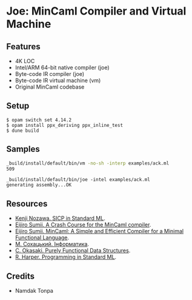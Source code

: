 Joe: MinCaml Compiler and Virtual Machine
=========================================

Features
--------

* 4K LOC
* Intel/ARM 64-bit native compiler (joe)
* Byte-code IR compiler (joe)
* Byte-code IR virtual machine (vm)
* Original MinCaml codebase

Setup
-----

```
$ opam switch set 4.14.2
$ opam install ppx_deriving ppx_inline_test
$ dune build
```

Samples
-------

```sh
_build/install/default/bin/vm -no-sh -interp examples/ack.ml
509
```

```
_build/install/default/bin/joe -intel examples/ack.ml
generating assembly...OK
```

Resources
---------

* <a href="https://github.com/hz7k-nzw/sicp-in-smlnj">Kenji Nozawa. SICP in Standard ML</a>.
* <a href="https://esumii.github.io/min-caml/index-e.html">Eijiro Sumii. A Crash Course for the MinCaml compiler</a>.
* <a href="https://esumii.github.io/min-caml/paper.pdf">Eijiro Sumii. MinCaml: A Simple and Efficient Compiler for a Minimal Functional Language</a>.
* <a href="https://tonpa.guru/stream/2024/2024-03-30%20Інформатика.htm">М. Сохацький. Інформатика</a>.
* <a href="https://www.cs.cmu.edu/~rwh/students/okasaki.pdf">C. Okasaki. Purely Functional Data Structures</a>.
* <a href="https://www.cs.cmu.edu/~rwh/isml/book.pdf">R. Harper. Programming in Standard ML</a>.

Credits
-------

* Namdak Tonpa
